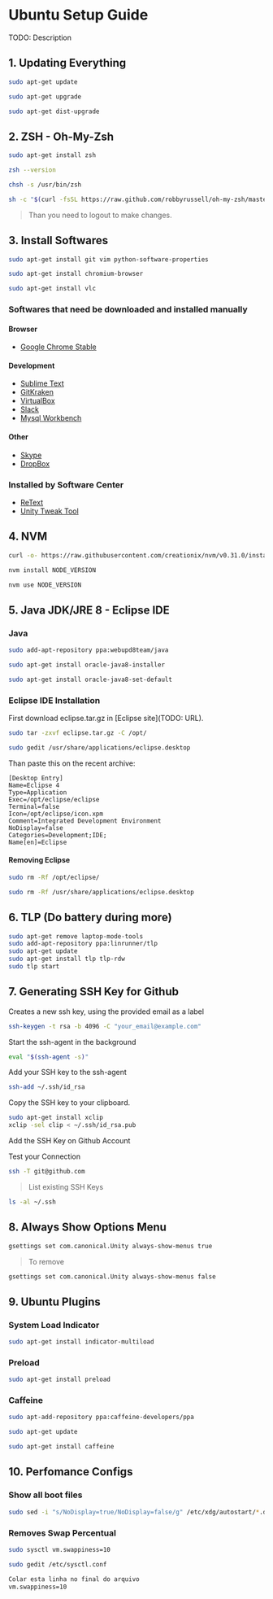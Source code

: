 # Ubuntu Setup Guide

TODO: Description

## 1. Updating Everything

```sh
sudo apt-get update

sudo apt-get upgrade

sudo apt-get dist-upgrade
```

## 2. ZSH - Oh-My-Zsh

```sh
sudo apt-get install zsh

zsh --version

chsh -s /usr/bin/zsh

sh -c "$(curl -fsSL https://raw.github.com/robbyrussell/oh-my-zsh/master/tools/install.sh)"
```

> Than you need to logout to make changes.

## 3. Install Softwares

```sh
sudo apt-get install git vim python-software-properties

sudo apt-get install chromium-browser

sudo apt-get install vlc
```

### Softwares that need be downloaded and installed manually

#### Browser

* [Google Chrome Stable](https://www.google.com.br/chrome/browser/desktop/)

#### Development

* [Sublime Text](https://www.sublimetext.com/)
* [GitKraken](http://www.gitkraken.com/)
* [VirtualBox](https://www.virtualbox.org/)
* [Slack](https://slack.com/)
* [Mysql Workbench](https://www.mysql.com/products/workbench/)

#### Other

* [Skype](http://www.skype.com/)
* [DropBox](http://www.skype.com/pt-br/)

### Installed by Software Center

* [ReText](https://sourceforge.net/projects/retext/)
* [Unity Tweak Tool](https://apps.ubuntu.com/cat/applications/unity-tweak-tool/)

## 4. NVM

```sh
curl -o- https://raw.githubusercontent.com/creationix/nvm/v0.31.0/install.sh | bash

nvm install NODE_VERSION

nvm use NODE_VERSION
```

## 5. Java JDK/JRE 8 - Eclipse IDE

### Java

```sh
sudo add-apt-repository ppa:webupd8team/java

sudo apt-get install oracle-java8-installer

sudo apt-get install oracle-java8-set-default
```

### Eclipse IDE Installation

First download eclipse.tar.gz in [Eclipse site](TODO: URL).

```sh
sudo tar -zxvf eclipse.tar.gz -C /opt/

sudo gedit /usr/share/applications/eclipse.desktop
```

Than paste this on the recent archive:

```
[Desktop Entry]
Name=Eclipse 4
Type=Application
Exec=/opt/eclipse/eclipse
Terminal=false
Icon=/opt/eclipse/icon.xpm
Comment=Integrated Development Environment
NoDisplay=false
Categories=Development;IDE;
Name[en]=Eclipse
```

#### Removing Eclipse

```sh
sudo rm -Rf /opt/eclipse/

sudo rm -Rf /usr/share/applications/eclipse.desktop
```

## 6. TLP (Do battery during more)

```sh
sudo apt-get remove laptop-mode-tools
sudo add-apt-repository ppa:linrunner/tlp
sudo apt-get update
sudo apt-get install tlp tlp-rdw
sudo tlp start
```

## 7. Generating SSH Key for Github

Creates a new ssh key, using the provided email as a label
```sh
ssh-keygen -t rsa -b 4096 -C "your_email@example.com"
```

Start the ssh-agent in the background
```sh
eval "$(ssh-agent -s)"
```

Add your SSH key to the ssh-agent
```sh
ssh-add ~/.ssh/id_rsa
```

Copy the SSH key to your clipboard.
```sh
sudo apt-get install xclip
xclip -sel clip < ~/.ssh/id_rsa.pub
```

Add the SSH Key on Github Account

Test your Connection
```sh
ssh -T git@github.com
```

> List existing SSH Keys
```sh
ls -al ~/.ssh
```

## 8. Always Show Options Menu

```sh
gsettings set com.canonical.Unity always-show-menus true
```

> To remove
```sh
gsettings set com.canonical.Unity always-show-menus false
```

## 9. Ubuntu Plugins

### System Load Indicator

```sh
sudo apt-get install indicator-multiload
```

### Preload

```sh
sudo apt-get install preload
```

### Caffeine

```sh
sudo apt-add-repository ppa:caffeine-developers/ppa

sudo apt-get update

sudo apt-get install caffeine
```

## 10. Perfomance Configs

### Show all boot files

```sh
sudo sed -i "s/NoDisplay=true/NoDisplay=false/g" /etc/xdg/autostart/*.desktop   //habilita todas os arquivos no StartUp
```

### Removes Swap Percentual

```sh
sudo sysctl vm.swappiness=10

sudo gedit /etc/sysctl.conf

Colar esta linha no final do arquivo
vm.swappiness=10
```
